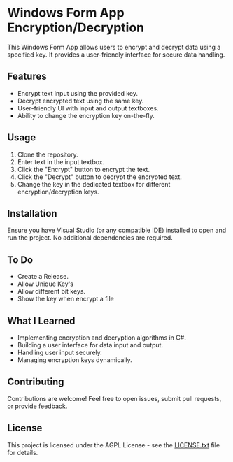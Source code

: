 # Windows Form App Encryption/Decryption

This Windows Form App allows users to encrypt and decrypt data using a specified key. It provides a user-friendly interface for secure data handling.

## Features

- Encrypt text input using the provided key.
- Decrypt encrypted text using the same key.
- User-friendly UI with input and output textboxes.
- Ability to change the encryption key on-the-fly.

## Usage

1. Clone the repository.
2. Enter text in the input textbox.
3. Click the "Encrypt" button to encrypt the text.
4. Click the "Decrypt" button to decrypt the encrypted text.
5. Change the key in the dedicated textbox for different encryption/decryption keys.

## Installation

Ensure you have Visual Studio (or any compatible IDE) installed to open and run the project. No additional dependencies are required.

## To Do

- Create a Release.
- Allow Unique Key's
- Allow different bit keys.
- Show the key when encrypt a file

## What I Learned

- Implementing encryption and decryption algorithms in C#.
- Building a user interface for data input and output.
- Handling user input securely.
- Managing encryption keys dynamically.

## Contributing

Contributions are welcome! Feel free to open issues, submit pull requests, or provide feedback.

## License

This project is licensed under the AGPL License - see the [LICENSE.txt](LICENSE.txt) file for details.
